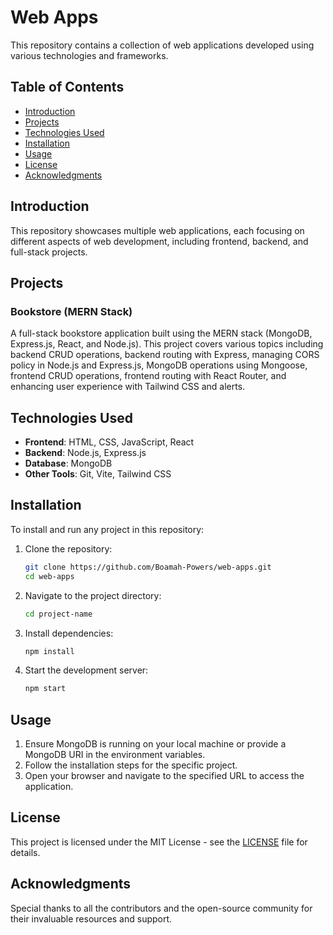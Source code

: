 # Web Apps

This repository contains a collection of web applications developed using various technologies and frameworks.

## Table of Contents

- [Introduction](#introduction)
- [Projects](#projects)
- [Technologies Used](#technologies-used)
- [Installation](#installation)
- [Usage](#usage)
- [License](#license)
- [Acknowledgments](#acknowledgments)

## Introduction

This repository showcases multiple web applications, each focusing on different aspects of web development, including frontend, backend, and full-stack projects.

## Projects

### Bookstore (MERN Stack)
A full-stack bookstore application built using the MERN stack (MongoDB, Express.js, React, and Node.js). This project covers various topics including backend CRUD operations, backend routing with Express, managing CORS policy in Node.js and Express.js, MongoDB operations using Mongoose, frontend CRUD operations, frontend routing with React Router, and enhancing user experience with Tailwind CSS and alerts.

## Technologies Used

- **Frontend**: HTML, CSS, JavaScript, React
- **Backend**: Node.js, Express.js
- **Database**: MongoDB
- **Other Tools**: Git, Vite, Tailwind CSS

## Installation

To install and run any project in this repository:

1. Clone the repository:
    ```bash
    git clone https://github.com/Boamah-Powers/web-apps.git
    cd web-apps
    ```

2. Navigate to the project directory:
    ```bash
    cd project-name
    ```

3. Install dependencies:
    ```bash
    npm install
    ```

4. Start the development server:
    ```bash
    npm start
    ```

## Usage

1. Ensure MongoDB is running on your local machine or provide a MongoDB URI in the environment variables.
2. Follow the installation steps for the specific project.
3. Open your browser and navigate to the specified URL to access the application.

## License

This project is licensed under the MIT License - see the [LICENSE](LICENSE) file for details.

## Acknowledgments

Special thanks to all the contributors and the open-source community for their invaluable resources and support.
